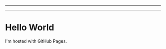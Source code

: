 <!DOCTYPE html>

---

---

<html>
<body>
<h1>Hello World</h1>
<p>I'm hosted with GitHub Pages.</p>
</body>
</html>